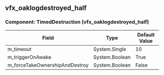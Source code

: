 ## vfx_oaklogdestroyed_half

### Component: TimedDestruction (vfx_oaklogdestroyed_half)

|Field|Type|Default Value|
|---|---|---|
|m_timeout|System.Single|10|
|m_triggerOnAwake|System.Boolean|True|
|m_forceTakeOwnershipAndDestroy|System.Boolean|False|

